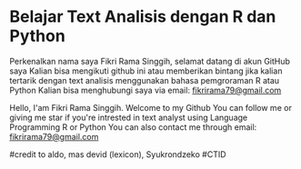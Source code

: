 # Belajar Text Analisis dengan R dan Python

Perkenalkan nama saya Fikri Rama Singgih, selamat datang di akun GitHub saya
Kalian bisa mengikuti github ini atau memberikan bintang jika kalian tertarik dengan text analisis menggunakan bahasa pemgroraman R atau Python
Kalian bisa menghubungi saya via email: fikrirama79@gmail.com


Hello, I'am Fikri Rama Singgih. Welcome to my Github
You can follow me or giving me star if you're intrested in text analyst using Language Programming R or Python
You can also contact me through email: fikrirama79@gmail.com

#credit to aldo, mas devid (lexicon), Syukrondzeko
#CTID

